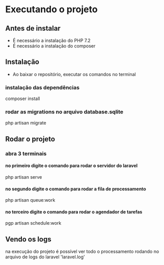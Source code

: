 # Executando o projeto

## Antes de instalar
- É necessário a instalação do PHP 7.2
- É necessário a instalação do composer

## Instalação
- Ao baixar o repositório, executar os comandos no terminal

### instalação das dependências
composer install

### rodar as migrations no arquivo database.sqlite
php artisan migrate

## Rodar o projeto

### abra 3 terminais
#### no primeiro digite o comando para rodar o servidor do laravel
php artisan serve

#### no segundo digite o comando para rodar a fila de processamento
php artisan queue:work

#### no terceiro digite o comando para rodar o agendador de tarefas
pgp artisan schedule:work

## Vendo os logs
na execução do projeto é possível ver todo o processamento rodando no arquivo de logs do laravel 'laravel.log'